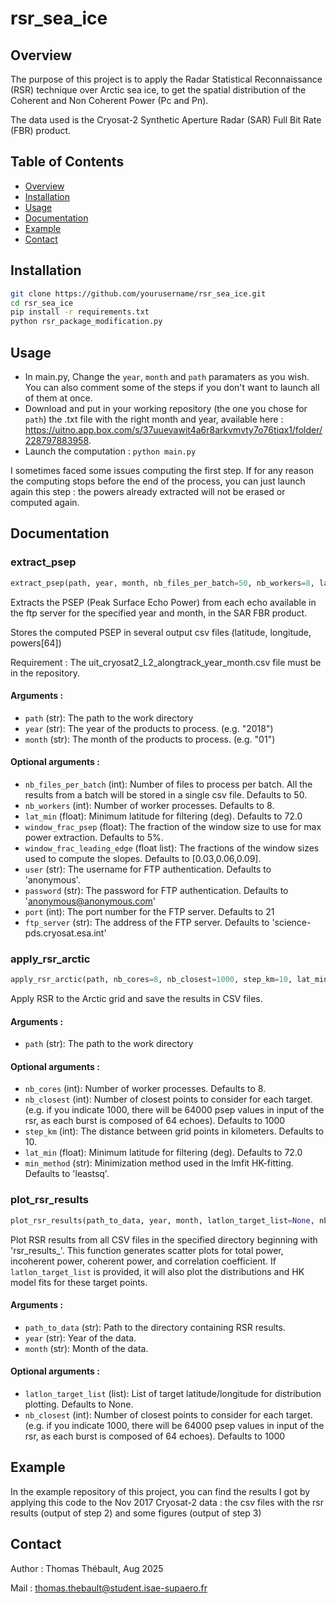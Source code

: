 # rsr_sea_ice

## Overview
The purpose of this project is to apply the  Radar Statistical Reconnaissance (RSR) technique over Arctic sea ice, to get the spatial distribution of the Coherent and Non Coherent Power (Pc and Pn).

The data used is the Cryosat-2 Synthetic Aperture Radar (SAR) Full Bit Rate (FBR) product.

## Table of Contents
- [Overview](#overview)
- [Installation](#installation)
- [Usage](#usage)
- [Documentation](#documentation)
- [Example](#example)
- [Contact](#contact)


## Installation

```bash
git clone https://github.com/yourusername/rsr_sea_ice.git
cd rsr_sea_ice
pip install -r requirements.txt
python rsr_package_modification.py
```

## Usage

- In main.py, Change the ```year```, ```month``` and ```path``` paramaters as you wish. You can also comment some of the steps if you don't want to launch all of them at once.
- Download and put in your working repository (the one you chose for ```path```) the .txt file with the right month and year, available here : https://uitno.app.box.com/s/37uuevawit4a6r8arkvmvty7o76tiqx1/folder/228797883958.
- Launch the computation : ```python main.py```

I sometimes faced some issues computing the first step. If for any reason the computing stops before the end of the process, you can just launch again this step : the powers already extracted will not be erased or computed again. 


## Documentation

### extract_psep

```python 
extract_psep(path, year, month, nb_files_per_batch=50, nb_workers=8, lat_min=72, window_frac_psep=0.05, window_frac_leading_edge=[0.03,0.06,0.09], username='anonymous', password='anonymous@anonymous.com', port=21, ftp_server='science-pds.cryosat.esa.int')
```
Extracts the PSEP (Peak Surface Echo Power) from each echo available in the ftp
server for the specified year and month, in the SAR FBR product.

Stores the computed PSEP in several output csv files
(latitude, longitude, powers[64])

Requirement : The uit_cryosat2_L2_alongtrack_year_month.csv file must be in the repository.

#### Arguments :

- ```path``` (str): The path to the work directory
- ```year``` (str): The year of the products to process. (e.g. "2018")
- ```month``` (str): The month of the products to process. (e.g. "01")

#### Optional arguments :

- ```nb_files_per_batch``` (int): Number of files to process per batch. All the results from a batch will be stored in a single csv file. Defaults to 50.
- ```nb_workers``` (int): Number of worker processes. Defaults to 8.
- ```lat_min``` (float): Minimum latitude for filtering (deg). Defaults to 72.0
- ```window_frac_psep``` (float): The fraction of the window size to use for max power extraction. Defaults to 5%.
- ```window_frac_leading_edge``` (float list): The fractions of the window sizes used to compute the slopes. Defaults to [0.03,0.06,0.09].
- ```user``` (str): The username for FTP authentication. Defaults to 'anonymous'.
- ```password``` (str): The password for FTP authentication. Defaults to 'anonymous@anonymous.com'
- ```port``` (int): The port number for the FTP server. Defaults to 21
- ```ftp_server``` (str): The address of the FTP server. Defaults to 'science-pds.cryosat.esa.int'


### apply_rsr_arctic

```python 
apply_rsr_arctic(path, nb_cores=8, nb_closest=1000, step_km=10, lat_min=72., min_method='leastsq')
```
Apply RSR to the Arctic grid and save the results in CSV files.

#### Arguments :

- ```path``` (str): The path to the work directory

#### Optional arguments :

- ```nb_cores``` (int): Number of worker processes. Defaults to 8.
- ```nb_closest``` (int): Number of closest points to consider for each target. (e.g. if you indicate 1000, there will be 64000 psep values in input of the rsr, as each burst is composed of 64 echoes). Defaults to 1000
- ```step_km``` (int): The distance between grid points in kilometers. Defaults to 10.
- ```lat_min``` (float): Minimum latitude for filtering (deg). Defaults to 72.0
- ```min_method``` (str): Minimization method used in the lmfit HK-fitting. Defaults to 'leastsq'.


### plot_rsr_results

```python 
plot_rsr_results(path_to_data, year, month, latlon_target_list=None, nb_closest=1000)
```
Plot RSR results from all CSV files in the specified directory beginning with 'rsr_results_'.
This function generates scatter plots for total power, incoherent power, coherent power, and correlation coefficient.
If `latlon_target_list` is provided, it will also plot the distributions and HK model fits for these target points.


#### Arguments :

- ```path_to_data``` (str): Path to the directory containing RSR results.
- ```year``` (str): Year of the data.
- ```month``` (str): Month of the data.

#### Optional arguments :

- ```latlon_target_list``` (list): List of target latitude/longitude for distribution plotting. Defaults to None.
- ```nb_closest``` (int): Number of closest points to consider for each target. (e.g. if you indicate 1000, there will be 64000 psep values in input of the rsr, as each burst is composed of 64 echoes). Defaults to 1000


## Example

In the example repository of this project, you can find the results I got by applying this code to the Nov 2017 Cryosat-2 data : the csv files with the rsr results (output of step 2) and some figures (output of step 3)

## Contact

Author : Thomas Thébault, Aug 2025

Mail : thomas.thebault@student.isae-supaero.fr